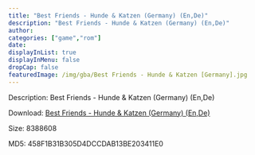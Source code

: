 ```yaml
---
title: "Best Friends - Hunde & Katzen (Germany) (En,De)"
description: "Best Friends - Hunde & Katzen (Germany) (En,De)"
author: 
categories: ["game","rom"]
date: 
displayInList: true
displayInMenu: false
dropCap: false
featuredImage: /img/gba/Best Friends - Hunde & Katzen [Germany].jpg
---
```


Description: Best Friends - Hunde & Katzen (Germany) (En,De)

Download: <a style="text-decoration:underline;" href="https://mega.nz/#!qSBGCCyS!C8np8Ti6SdHuaUj_YvD0AgdpVs1eYi8hwYnwQYcbkzQ" target = "_blank" rel = "nofollow" > Best Friends - Hunde & Katzen (Germany) (En,De)</a>

Size: 8388608

MD5: 458F1B31B305D4DCCDAB13BE203411E0

